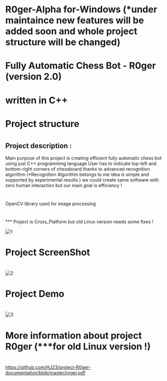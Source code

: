 # R0ger-Alpha for-Windows (*under maintaince new features will be added soon and whole project structure will be changed)
# Fully Automatic Chess Bot - R0ger (version 2.0) 
# written in C++ 
# Project structure
#
## Project description :
  Main purpose of this project is creating efficient fully automatic chess bot using just C++ programming language 
  User has to indicate top-left and bottom-right corners of chessboard  thanks to advanced recognition algorithm (*Recognition Algorithm belongs to me idea is simple and supported by experimental results ) we could create same       software with zero human interaction but our main goal is efficiency !
  #
  OpenCV library used for image processing
  #
  *** Project is Cross_Platform but old Linux version needs some fixes !
  
![1](https://user-images.githubusercontent.com/39130214/56398944-9007a480-624b-11e9-9b5c-23f39a61bce7.PNG)

# Project ScreenShot
#
#

![2](https://user-images.githubusercontent.com/39130214/56398955-aada1900-624b-11e9-8f0c-566414f7ce10.png)

# Project Demo 
#
#
![3](https://user-images.githubusercontent.com/39130214/56398964-b6c5db00-624b-11e9-9a15-f2d12a3f5c7b.gif)

# More information about project R0ger (***for old Linux version !)
#
https://github.com/HJ23/project-R0ger-documentation/blob/master/roger.pdf
